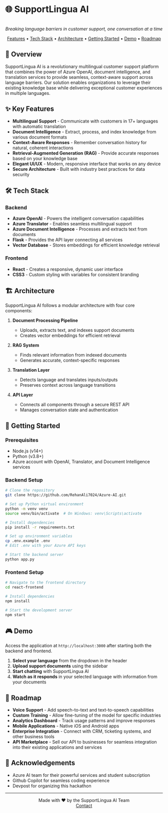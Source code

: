 # 🌐 SupportLingua AI

<p align="center">
  <br>
  <em>Breaking language barriers in customer support, one conversation at a time</em>
</p>

<p align="center">
  <a href="#-key-features">Features</a> •
  <a href="#%F0%9F%9B%A0%EF%B8%8F-tech-stack">Tech Stack</a> •
  <a href="#%F0%9F%8F%97%EF%B8%8F-architecture">Architecture</a> •
  <a href="#-getting-started">Getting Started</a> •
  <a href="#-demo">Demo</a> •
  <a href="#-roadmap">Roadmap</a>
</p>

## 🌟 Overview

SupportLingua AI is a revolutionary multilingual customer support platform that combines the power of Azure OpenAI, document intelligence, and translation services to provide seamless, context-aware support across language barriers. Our solution enables organizations to leverage their existing knowledge base while delivering exceptional customer experiences in multiple languages.

## ✨ Key Features

- **Multilingual Support** - Communicate with customers in 17+ languages with automatic translation
- **Document Intelligence** - Extract, process, and index knowledge from various document formats
- **Context-Aware Responses** - Remember conversation history for natural, coherent interactions
- **Retrieval-Augmented Generation (RAG)** - Provide accurate responses based on your knowledge base
- **Elegant UI/UX** - Modern, responsive interface that works on any device
- **Secure Architecture** - Built with industry best practices for data security

## 🛠️ Tech Stack

### Backend
- **Azure OpenAI** - Powers the intelligent conversation capabilities
- **Azure Translator** - Enables seamless multilingual support
- **Azure Document Intelligence** - Processes and extracts text from documents
- **Flask** - Provides the API layer connecting all services
- **Vector Database** - Stores embeddings for efficient knowledge retrieval

### Frontend
- **React** - Creates a responsive, dynamic user interface
- **CSS3** - Custom styling with variables for consistent branding

## 🏗️ Architecture

SupportLingua AI follows a modular architecture with four core components:

1. **Document Processing Pipeline**
   - Uploads, extracts text, and indexes support documents
   - Creates vector embeddings for efficient retrieval

2. **RAG System**
   - Finds relevant information from indexed documents
   - Generates accurate, context-specific responses 

3. **Translation Layer**
   - Detects language and translates inputs/outputs
   - Preserves context across language transitions

4. **API Layer**
   - Connects all components through a secure REST API
   - Manages conversation state and authentication

## 🚀 Getting Started

### Prerequisites
- Node.js (v14+)
- Python (v3.8+)
- Azure account with OpenAI, Translator, and Document Intelligence services

### Backend Setup
```bash
# Clone the repository
git clone https://github.com/RehanAli7024/Azure-AI.git

# Set up Python virtual environment
python -m venv venv
source venv/bin/activate  # On Windows: venv\Scripts\activate

# Install dependencies
pip install -r requirements.txt

# Set up environment variables
cp .env.example .env
# Edit .env with your Azure API keys

# Start the backend server
python app.py
```

### Frontend Setup
```bash
# Navigate to the frontend directory
cd react-frontend

# Install dependencies
npm install

# Start the development server
npm start
```

## 🎮 Demo

Access the application at `http://localhost:3000` after starting both the backend and frontend.

1. **Select your language** from the dropdown in the header
2. **Upload support documents** using the sidebar
3. **Start chatting** with SupportLingua AI
4. **Watch as it responds** in your selected language with information from your documents

## 🔮 Roadmap

- **Voice Support** - Add speech-to-text and text-to-speech capabilities
- **Custom Training** - Allow fine-tuning of the model for specific industries
- **Analytics Dashboard** - Track usage patterns and improve responses
- **Mobile Applications** - Native iOS and Android apps
- **Enterprise Integration** - Connect with CRM, ticketing systems, and other business tools
- **API Marketplace** - Sell our API to businesses for seamless integration into their existing applications and services

## 💖 Acknowledgements

- Azure AI team for their powerful services and student subscription
- Github Copilot for seamless coding experience
- Devpost for organizing this hackathon

---

<p align="center">
  Made with ❤️ by the SupportLingua AI Team
  <br>
  <a href="rehanali25072003@gmail.com">Contact</a>
</p>

